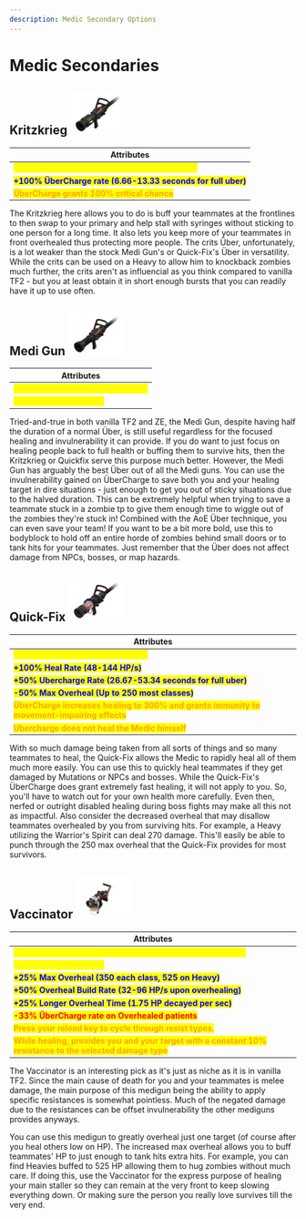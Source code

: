 ```yaml
---
description: Medic Secondary Options
---
```


# Medic Secondaries

## Kritzkrieg   ![](<../../../.gitbook/assets/100px-Item_icon_Kritzkrieg (4).png>)

| Attributes                                                                                                                                                                 |
| -------------------------------------------------------------------------------------------------------------------------------------------------------------------------- |
| <mark style="color:yellow;">**ÜberCharge Duration: (6 Seconds)**</mark><mark style="color:yellow;">**&#x20;**</mark>_<mark style="color:yellow;">**(7 with vita)**</mark>_ |
| <mark style="color:blue;">**+100% ÜberCharge rate (6.66-13.33 seconds for full uber)**</mark>                                                                              |
| <mark style="color:orange;">**ÜberCharge grants 100% critical chance**</mark>                                                                                              |

The Kritzkrieg here allows you to do is buff your teammates at the frontlines to then swap to your primary and help stall with syringes without sticking to one person for a long time. It also lets you keep more of your teammates in front overhealed thus protecting more people. The crits Über, unfortunately, is a lot weaker than the stock Medi Gun's or Quick-Fix's Über in versatility. While the crits can be used on a Heavy to allow him to knockback zombies much further, the crits aren't as influencial as you think compared to vanilla TF2 - but you at least obtain it in short enough bursts that you can readily have it up to use often.

## Medi Gun   ![](../../../.gitbook/assets/100px-Item_icon_Medi_Gun.png)

| Attributes                                                              |
| ----------------------------------------------------------------------- |
| <mark style="color:yellow;">**ÜberCharge Duration: (4 Seconds)**</mark> |
| <mark style="color:yellow;">**+25% ÜberCharge rate**</mark>             |

Tried-and-true in both vanilla TF2 and ZE, the Medi Gun, despite having half the duration of a normal Über, is still useful regardless for the focused healing and invulnerability it can provide. If you do want to just focus on healing people back to full health or buffing them to survive hits, then the Kritzkrieg or Quickfix serve this purpose much better. However, the Medi Gun has arguably the best Über out of all the Medi guns. You can use the invulnerability gained on ÜberCharge to save both you and your healing target in dire situations - just enough to get you out of sticky situations due to the halved duration. This can be extremely helpful when trying to save a teammate stuck in a zombie tp to give them enough time to wiggle out of the zombies they're stuck in! Combined with the AoE Über technique, you can even save your team! If you want to be a bit more bold, use this to bodyblock to hold off an entire horde of zombies behind small doors or to tank hits for your teammates. Just remember that the Über does not affect damage from NPCs, bosses, or map hazards.

## Quick-Fix   ![](<../../../.gitbook/assets/100px-Item_icon_Quick-Fix (1).png>)

| Attributes                                                                                                                    |
| ----------------------------------------------------------------------------------------------------------------------------- |
| <mark style="color:yellow;">**ÜberCharge Duration: (8 Seconds)**</mark>                                                       |
| <mark style="color:blue;">**+100% Heal Rate (48-144 HP/s)**</mark>                                                            |
| <mark style="color:blue;">**+50% Ubercharge Rate (26.67-53.34 seconds for full uber)**</mark>                                 |
| <mark style="color:blue;">**-50% Max Overheal (Up to 250 most classes)**</mark>                                               |
| <mark style="color:orange;">**ÜberCharge increases healing to 300% and grants immunity to movement-impairing effects**</mark> |
| <mark style="color:orange;">**Ubercharge does not heal the Medic himself**</mark>                                             |

With so much damage being taken from all sorts of things and so many teammates to heal, the Quick-Fix allows the Medic to rapidly heal all of them much more easily. You can use this to quickly heal teammates if they get damaged by Mutations or NPCs and bosses. While the Quick-Fix's ÜberCharge does grant extremely fast healing, it will not apply to you. So, you'll have to watch out for your own health more carefully. Even then, nerfed or outright disabled healing during boss fights may make all this not as impactful. Also consider the decreased overheal that may disallow teammates overhealed by you from surviving hits. For example, a Heavy utilizing the Warrior's Spirit can deal 270 damage. This'll easily be able to punch through the 250 max overheal that the Quick-Fix provides for most survivors.

## Vaccinator   ![](<../../../.gitbook/assets/100px-Item_icon_Vaccinator (2).png>)

| Attributes                                                                                                                                    |
| --------------------------------------------------------------------------------------------------------------------------------------------- |
| <mark style="color:yellow;">**ÜberCharge Duration: (2.5 Seconds per Resistance Charge)**</mark>                                               |
| <mark style="color:yellow;">**+67% ÜberCharge rate**</mark>                                                                                   |
| <mark style="color:blue;">**+25% Max Overheal (350 each class, 525 on Heavy)**</mark>                                                         |
| <mark style="color:blue;">**+50% Overheal Build Rate (32-96 HP/s upon overhealing)**</mark>                                                   |
| <mark style="color:blue;">**+25% Longer Overheal Time (1.75 HP decayed per sec)**</mark>                                                      |
| <mark style="color:red;">**-33% ÜberCharge rate on Overhealed patients**</mark>                                                               |
| <mark style="color:orange;">**Press your reload key to cycle through resist types.**</mark>                                                   |
| <mark style="color:orange;">**While healing, provides you and your target with a constant 10% resistance to the selected damage type**</mark> |

The Vaccinator is an interesting pick as it's just as niche as it is in vanilla TF2. Since the main cause of death for you and your teammates is melee damage, the main purpose of this medigun being the ability to apply specific resistances is somewhat pointless. Much of the negated damage due to the resistances can be offset invulnerability the other mediguns provides anyways.

You can use this medigun to greatly overheal just one target (of course after you heal others low on HP). The increased max overheal allows you to buff teammates' HP to just enough to tank hits extra hits. For example, you can find Heavies buffed to 525 HP allowing them to hug zombies without much care. If doing this, use the Vaccinator for the express purpose of healing your main staller so they can remain at the very front to keep slowing everything down. Or making sure the person you really love survives till the very end.



##

